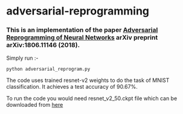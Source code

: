 # adversarial-reprogramming

### This is an implementation of the paper [Adversarial Reprogramming of Neural Networks](https://arxiv.org/abs/1806.11146) arXiv preprint arXiv:1806.11146 (2018).

Simply run :-
```
python adversarial_reprogram.py
```

The code uses trained resnet-v2 weights to do the task of MNIST classification. It achieves a test accuracy of 90.67%.

To run the code you would need resnet_v2_50.ckpt file which can be downloaded from [here](https://github.com/tensorflow/models/tree/master/research/slim)
